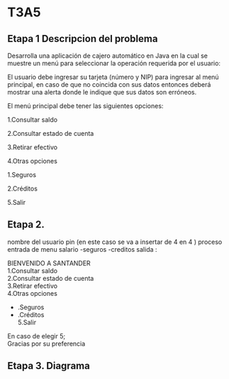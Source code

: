 # T3A5
## Etapa 1 Descripcion del problema
Desarrolla una aplicación de cajero automático en Java en la cual se muestre un menú para seleccionar la operación requerida por el usuario:

El usuario debe ingresar su tarjeta (número y NIP) para ingresar al menú principal, en caso de que no coincida con sus datos entonces deberá mostrar una alerta donde le indique que sus datos son erróneos.

El menú principal debe tener las siguientes opciones:

1.Consultar saldo

2.Consultar estado de cuenta

3.Retirar efectivo

4.Otras opciones

 1.Seguros

 2.Créditos

5.Salir

## Etapa 2.
nombre del usuario pin (en este caso se va a insertar de 4 en 4 ) proceso entrada de menu salario -seguros -creditos salida :



 BIENVENIDO A SANTANDER                               
 1.Consultar saldo                                     
 2.Consultar estado de cuenta                           
 3.Retirar efectivo                                     
 4.Otras opciones                                      
 - .Seguros                                             
 - .Créditos                                            
 5.Salir                                              
                                                        
 En caso de elegir 5;                                   
 Gracias por su preferencia                                            
                                               

## Etapa 3. Diagrama
